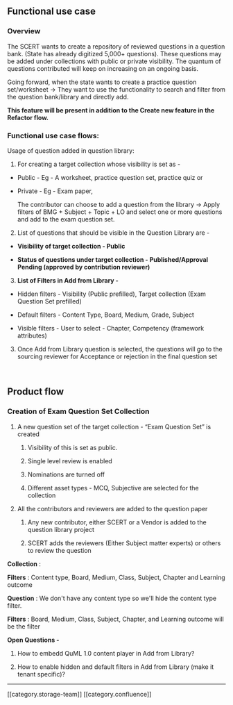 
## Functional use case

### Overview
The SCERT wants to create a repository of reviewed questions in a question bank. (State has already digitized 5,000+ questions). These questions may be added under collections with public or private visibility. The quantum of questions contributed will keep on increasing on an ongoing basis.

Going forward, when the state wants to create a practice question set/worksheet  → They want to use the functionality to search and filter from the question bank/library and directly add.

 **This feature will be present in addition to the Create new feature in the Refactor flow.** 


### Functional use case flows:
Usage of question added in question library:
1. For creating a target collection whose visibility is set as - 




* Public - Eg - A worksheet, practice question set, practice quiz or


* Private - Eg - Exam paper, 

    The contributor can choose to add a question from the library → Apply filters of BMG + Subject + Topic + LO and select one or more questions and add to the exam question set.



2. List of questions that should be visible in the Question Library are - 


*  **Visibility of target collection - Public** 


*  **Status of questions under target collection - Published/Approval Pending (approved by contribution reviewer)** 



3.  **List of Filters in Add from Library -** 


* Hidden filters - Visibility (Public prefilled), Target collection (Exam Question Set prefilled)


* Default filters - Content Type, Board, Medium, Grade, Subject


* Visible filters - User to select - Chapter, Competency (framework attributes)



3. Once Add from Library question is selected, the questions will go to the sourcing reviewer for Acceptance or rejection in the final question set

 


## Product flow

### Creation of Exam Question Set Collection

1. A new question set of the target collection - “Exam Question Set” is created 


    1. Visibility of this is set as public.


    1. Single level review is enabled


    1. Nominations are turned off


    1. Different asset types - MCQ, Subjective are selected for the collection



    
1. All the contributors and reviewers are added to the question paper


    1. Any new contributor, either SCERT or a Vendor is added to the question library project


    1. SCERT adds the reviewers (Either Subject matter experts) or others to review the question 



    



 **Collection** :

 **Filters** : Content type, Board, Medium, Class, Subject, Chapter and Learning outcome

 **Question** :  We don't have any content type so we'll hide the content type filter.

 **Filters** : Board, Medium, Class, Subject, Chapter, and Learning outcome will be the filter



 **Open Questions -** 


1. How to embedd QuML 1.0 content player in Add from Library?


1. How to enable hidden and default filters in Add from Library (make it tenant specific)?







*****

[[category.storage-team]] 
[[category.confluence]] 

